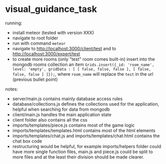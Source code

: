 # visual_guidance_task

running:

- install meteor (tested with version XXX)
- navigate to root folder
- run with command `meteor`
- navigate to [http://localhost:3000/client/test](http://localhost:3000/client/test) and to [http://localhost:3000/expert/test](http://localhost:3000/expert/test)
- to create more rooms (only "test" room comes built-in) insert into the mongodb rooms collection an item `Grids.insert({_id: 'room_name', level: 'empty', gridData : [ [ false, false, false ], [ false, false, false ] ]});`, where `room_name` will replace the `test` in the url (previous bullet point)

notes:

- server/main.js contains mainly database access rules
- database/collections.js defines the collections used for the application, helpful when searching for data from mongodb
- client/main.js handles the main application state
- client folder also contains all the css
- imports/templates/piece.js contains most of the game logic
- imports/templates/templates.html contains most of the html elements
- imports/templates/chat.js and imports/templates/chat.html contains the chat box code
- restructuring would be helpful, for example imports/helpers folder could have more single function files, main.js and piece.js could be split to more files and at the least their division should be made clearer.